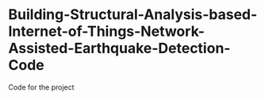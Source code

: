 # Building-Structural-Analysis-based-Internet-of-Things-Network-Assisted-Earthquake-Detection-Code
Code for the project
